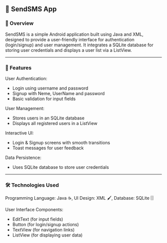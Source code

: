 ## 📱 SendSMS App
### 📌 Overview
SendSMS is a simple Android application built using Java and XML, designed to provide a user-friendly interface for authentication (login/signup) and user management. It integrates a SQLite database for storing user credentials and displays a user list via a ListView.

--- 
### 🚀 Features
User Authentication:
* Login using username and password
* Signup with Neme, UserName and password
* Basic validation for input fields

User Management:
* Stores users in an SQLite database
* Displays all registered users in a ListView

Interactive UI:
* Login & Signup screens with smooth transitions
* Toast messages for user feedback

Data Persistence:
* Uses SQLite database to store user credentials

---

### 🛠️ Technologies Used
Programming Language: Java ☕,
UI Design: XML 🖌️,
Database: SQLite 🗄️

User Interface Components:
* EditText (for input fields)
* Button (for login/signup actions)
* TextView (for navigation links)
* ListView (for displaying user data)
